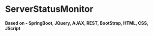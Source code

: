 # ServerStatusMonitor

<h4> Based on - SpringBoot, JQuery, AJAX, REST, BootStrap, HTML, CSS, JScript </h4>
